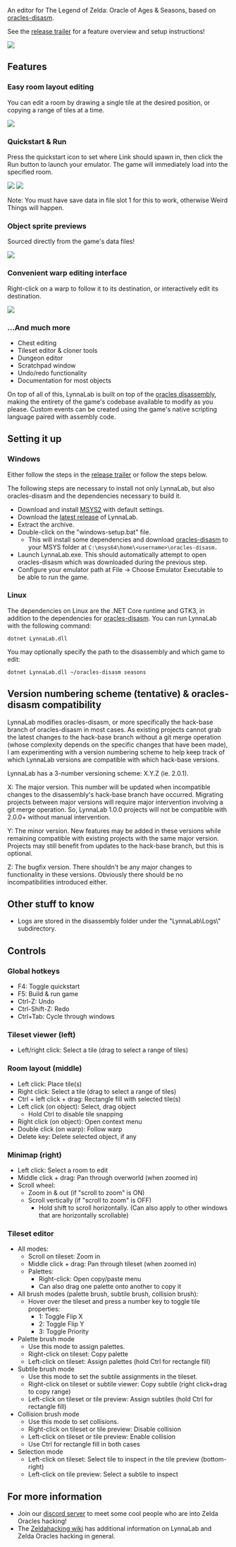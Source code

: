 An editor for The Legend of Zelda: Oracle of Ages & Seasons, based on
[oracles-disasm](https://github.com/stewmath/oracles-disasm).

See the [release trailer](https://www.youtube.com/watch?v=u-Sz1d0ZdEk) for a feature overview and
setup instructions!

![](images/preview-general.png)

## Features

### Easy room layout editing

You can edit a room by drawing a single tile at the desired position, or copying a range of tiles at
a time.

![](images/preview-brush.gif)

### Quickstart & Run

Press the quickstart icon to set where Link should spawn in, then click the Run
button to launch your emulator. The game will immediately load into the
specified room.

![](images/preview-quickspawn-1.png)
![](images/preview-quickspawn-2.png)

Note: You must have save data in file slot 1 for this to work, otherwise Weird
Things will happen.

### Object sprite previews

Sourced directly from the game's data files!

![](images/preview-objects.png)

### Convenient warp editing interface

Right-click on a warp to follow it to its destination, or interactively edit its
destination.

![](images/preview-warps.png)

### ...And much more

- Chest editing
- Tileset editor & cloner tools
- Dungeon editor
- Scratchpad window
- Undo/redo functionality
- Documentation for most objects

On top of all of this, LynnaLab is built on top of the
[oracles disassembly](https://github.com/stewmath/oracles-disasm), making the
entirety of the game's codebase available to modify as you please. Custom events
can be created using the game's native scripting language paired with assembly
code.

## Setting it up

### Windows

Either follow the steps in the [release trailer](https://www.youtube.com/watch?v=u-Sz1d0ZdEk&t=126s)
or follow the steps below.

The following steps are necessary to install not only LynnaLab, but also
oracles-disasm and the dependencies necessary to build it.

- Download and install [MSYS2](https://www.msys2.org/) with default settings.
- Download the [latest release](https://github.com/Stewmath/LynnaLab/releases) of LynnaLab.
- Extract the archive.
- Double-click on the "windows-setup.bat" file.
  - This will install some dependencies and download
    [oracles-disasm](https://github.com/stewmath/oracles-disasm) to your MSYS
    folder at `C:\msys64\home\<username>\oracles-disasm.`
- Launch LynnaLab.exe. This should automatically attempt to open oracles-disasm
  which was downloaded during the previous step.
- Configure your emulator path at File -> Choose Emulator Executable to be able
  to run the game.

### Linux

The dependencies on Linux are the .NET Core runtime and GTK3, in addition to the
dependencies for [oracles-disasm](https://github.com/stewmath/oracles-disasm).
You can run LynnaLab with the following command:

```
dotnet LynnaLab.dll
```

You may optionally specify the path to the disassembly and which game to edit:

```
dotnet LynnaLab.dll ~/oracles-disasm seasons
```

## Version numbering scheme (tentative) & oracles-disasm compatibility

LynnaLab modifies oracles-disasm, or more specifically the hack-base branch of
oracles-disasm in most cases. As existing projects cannot grab the latest
changes to the hack-base branch without a git merge operation (whose complexity
depends on the specific changes that have been made), I am experimenting with a
version numbering scheme to help keep track of which LynnaLab versions are
compatible with which hack-base versions.

LynnaLab has a 3-number versioning scheme: X.Y.Z (ie. 2.0.1).

X: The major version. This number will be updated when incompatible changes to
the disassembly's hack-base branch have occurred. Migrating projects between
major versions will require major intervention involving a git merge operation.
So, LynnaLab 1.0.0 projects will not be compatible with 2.0.0+ without manual
intervention.

Y: The minor version. New features may be added in these versions while
remaining compatible with existing projects with the same major version.
Projects may still benefit from updates to the hack-base branch, but this is
optional.

Z: The bugfix version. There shouldn't be any major changes to functionality in
these versions. Obviously there should be no incompatibilities introduced
either.

## Other stuff to know

* Logs are stored in the disassembly folder under the "LynnaLab\\Logs\\"
  subdirectory.
  
## Controls

### Global hotkeys

* F4: Toggle quickstart
* F5: Build & run game
* Ctrl-Z: Undo
* Ctrl-Shift-Z: Redo
* Ctrl+Tab: Cycle through windows

### Tileset viewer (left)

* Left/right click: Select a tile (drag to select a range of tiles)

### Room layout (middle)

* Left click: Place tile(s)
* Right click: Select a tile (drag to select a range of tiles)
* Ctrl + left click + drag: Rectangle fill with selected tile(s)
* Left click (on object): Select, drag object
  * Hold Ctrl to disable tile snapping
* Right click (on object): Open context menu
* Double click (on warp): Follow warp
* Delete key: Delete selected object, if any

### Minimap (right)

* Left click: Select a room to edit
* Middle click + drag: Pan through overworld (when zoomed in)
* Scroll wheel:
  * Zoom in & out (if "scroll to zoom" is ON)
  * Scroll vertically (if "scroll to zoom" is OFF)
    * Hold shift to scroll horizontally. (Can also apply to other windows that are horizontally scrollable)
    
### Tileset editor

* All modes:
  * Scroll on tileset: Zoom in
  * Middle click + drag: Pan through tileset (when zoomed in)
  * Palettes:
    * Right-click: Open copy/paste menu
    * Can also drag one palette onto another to copy it
* All brush modes (palette brush, subtile brush, collision brush):
  * Hover over the tileset and press a number key to toggle tile properties:
    * 1: Toggle Flip X
    * 2: Toggle Flip Y
    * 3: Toggle Priority
* Palette brush mode
  * Use this mode to assign palettes.
  * Right-click on tileset: Copy palette
  * Left-click on tileset: Assign palettes (hold Ctrl for rectangle fill)
* Subtile brush mode
  * Use this mode to set the subtile assignments in the tileset.
  * Right-click on tileset or subtile viewer: Copy subtile (right click+drag to copy range)
  * Left-click on tileset or tile preview: Assign subtiles (hold Ctrl for rectangle fill)
* Collision brush mode
  * Use this mode to set collisions.
  * Right-click on tileset or tile preview: Disable collision
  * Left-click on tileset or tile preview: Enable collision
  * Use Ctrl for rectangle fill in both cases
* Selection mode
  * Left-click on tileset: Select tile to inspect in the tile preview (bottom-right)
  * Left-click on tile preview: Select a subtile to inspect

## For more information

- Join our [discord server](https://discord.gg/wCpPPNZ) to meet some cool people
  who are into Zelda Oracles hacking!
- The [Zeldahacking wiki](https://wiki.zeldahacking.net/oracle/LynnaLab) has
  additional information on LynnaLab and Zelda Oracles hacking in general.
